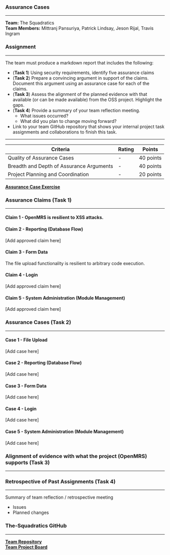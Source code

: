 ### Assurance Cases

----

__Team:__ The Squadratics  
__Team Members:__ Mittranj Pansuriya, Patrick Lindsay, Jeson Rijal, Travis Ingram

### Assignment
---

The team must produce a markdown report that includes the following:

* (__Task 1__) Using security requirements, identify five assurance claims
* (__Task 2__) Prepare a convincing argument in support of the claims. Document this argument using an assurance case for each of the claims.
* (__Task 3__) Assess the alignment of the planned evidence with that available (or can be made available) from the OSS project. Highlight the gaps.
* (__Task 4__) Provide a summary of your team reflection meeting.
  * What issues occurred?
  * What did you plan to change moving forward?
* Link to your team GitHub repository that shows your internal project task assignments and collaborations to finish this task.

---

|Criteria|Rating|Points|
|---|---|---|
|Quality of Assurance Cases| - | 40 points|
|Breadth and Depth of Assurance Arguments| - | 40 points|
|Project Planning and Coordination| - | 20 points|

[__Assurance Case Exercise__](https://robinagandhi.github.io/swa/slides/lecture-2/assurance-case-exercise.html)

### Assurance Claims (Task 1)
---

#### Claim 1 - OpenMRS is resilient to XSS attacks.

#### Claim 2 - Reporting (Database Flow)

[Add approved claim here]

#### Claim 3 - Form Data

The file upload functionality is resilient to arbitrary code execution.

#### Claim 4 - Login

[Add approved claim here]

#### Claim 5 - System Administration (Module Management)

[Add approved claim here]

### Assurance Cases (Task 2) 
---

#### Case 1 - File Upload

[Add case here]

#### Case 2 - Reporting (Database Flow)

[Add case here]

#### Case 3 - Form Data

[Add case here]

#### Case 4 - Login

[Add case here]

#### Case 5 - System Administration (Module Management)

[Add case here]

### Alignment of evidence with what the project (OpenMRS) supports (Task 3) 
---

### Retrospective of Past Assignments (Task 4) 
---

Summary of team reflection / retrospective meeting
 * Issues
 * Planned changes

### The-Squadratics GitHub
---
[__Team Repository__](https://github.com/The-Squadratics/openMRS_security_project)  
[__Team Project Board__](https://github.com/The-Squadratics/openMRS_security_project/projects/1)
